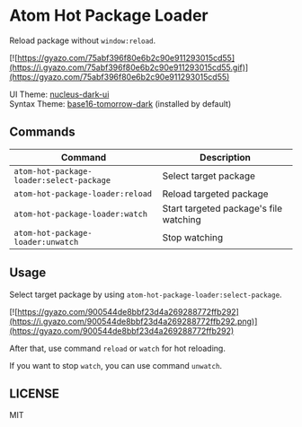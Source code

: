 # Atom Hot Package Loader

Reload package without `window:reload`.

[![https://gyazo.com/75abf396f80e6b2c90e911293015cd55](https://i.gyazo.com/75abf396f80e6b2c90e911293015cd55.gif)](https://gyazo.com/75abf396f80e6b2c90e911293015cd55)

UI Theme: [nucleus-dark-ui](https://atom.io/themes/nucleus-dark-ui)  
Syntax Theme: [base16-tomorrow-dark](https://github.com/atom/base16-tomorrow-dark-theme) (installed by default)

## Commands

Command                                  | Description
-----------------------------------------|---------------------------------------
`atom-hot-package-loader:select-package` | Select target package
`atom-hot-package-loader:reload`         | Reload targeted package
`atom-hot-package-loader:watch`          | Start targeted package's file watching
`atom-hot-package-loader:unwatch`        | Stop watching

## Usage

Select target package by using `atom-hot-package-loader:select-package`.

[![https://gyazo.com/900544de8bbf23d4a269288772ffb292](https://i.gyazo.com/900544de8bbf23d4a269288772ffb292.png)](https://gyazo.com/900544de8bbf23d4a269288772ffb292)

After that, use command `reload` or `watch` for hot reloading.

If you want to stop `watch`, you can use command `unwatch`.

## LICENSE
MIT
